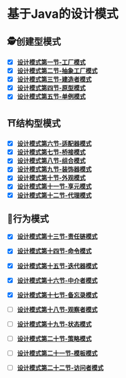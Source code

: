 # 基于Java的设计模式

## 🕵️创建型模式

- [x] **[设计模式第一节-工厂模式](https://github.com/xiaoxunyao/design-patterns/blob/master/a1-factory-pattern/md/1.%20%E8%AE%BE%E8%AE%A1%E6%A8%A1%E5%BC%8F%E7%AC%AC%E4%B8%80%E8%8A%82-%E5%B7%A5%E5%8E%82%E8%AE%BE%E8%AE%A1%E6%A8%A1%E5%BC%8F.md)**
- [x] **[设计模式第二节-抽象工厂模式](https://github.com/xiaoxunyao/design-patterns/blob/master/a2-abstract-factory/md/2.%20%20%E8%AE%BE%E8%AE%A1%E6%A8%A1%E5%BC%8F%E7%AC%AC%E4%BA%8C%E8%8A%82-%E6%8A%BD%E8%B1%A1%E5%B7%A5%E5%8E%82%E6%A8%A1%E5%BC%8F.md)**
- [x] **[设计模式第三节-建造者模式](https://github.com/xiaoxunyao/design-patterns/blob/master/a3-builder-mode/md/3.%20%E8%AE%BE%E8%AE%A1%E6%A8%A1%E5%BC%8F%E7%AC%AC%E4%B8%89%E8%8A%82-%E5%BB%BA%E9%80%A0%E8%80%85%E6%A8%A1%E5%BC%8F.md)**
- [x] **[设计模式第四节-原型模式](https://github.com/xiaoxunyao/design-patterns/blob/master/a4-prototype-pattern/md/4.%20%E8%AE%BE%E8%AE%A1%E6%A8%A1%E5%BC%8F%E7%AC%AC%E5%9B%9B%E8%8A%82-%E5%8E%9F%E5%9E%8B%E6%A8%A1%E5%BC%8F.md)**
- [x] **[设计模式第五节-单例模式](https://github.com/xiaoxunyao/design-patterns/blob/master/a5-singleton-pattern/md/5.%20%E8%AE%BE%E8%AE%A1%E6%A8%A1%E5%BC%8F%E7%AC%AC%E4%BA%94%E8%8A%82-%E5%8D%95%E4%BE%8B%E6%A8%A1%E5%BC%8F.md)**

## ⛩️结构型模式

- [x] **[设计模式第六节-适配器模式](https://github.com/xiaoxunyao/design-patterns/blob/master/a6-adapter-pattern/md/6.%20%E8%AE%BE%E8%AE%A1%E6%A8%A1%E5%BC%8F%E7%AC%AC%E5%85%AD%E8%8A%82-%E9%80%82%E9%85%8D%E5%99%A8%E6%A8%A1%E5%BC%8F.md)**
- [x] **[设计模式第七节-桥接模式](https://github.com/xiaoxunyao/design-patterns/blob/master/a7-bridge-model/md/7.%20%E8%AE%BE%E8%AE%A1%E6%A8%A1%E5%BC%8F%E7%AC%AC%E4%B8%83%E8%8A%82-%E6%A1%A5%E6%8E%A5%E6%A8%A1%E5%BC%8F.md)**
- [x] **[设计模式第八节-组合模式](https://github.com/xiaoxunyao/design-patterns/blob/master/a8-portfolio-model/md/8.%20%E8%AE%BE%E8%AE%A1%E6%A8%A1%E5%BC%8F%E7%AC%AC%E5%85%AB%E8%8A%82-%E7%BB%84%E5%90%88%E6%A8%A1%E5%BC%8F.md)**
- [x] **[设计模式第九节-装饰器模式](https://xiaoxunyao.xyz/archives/design-patterns-nine)**
- [x] **[设计模式第十节-外观模式](https://github.com/xiaoxunyao/design-patterns/blob/master/a10-facade-pattern/md/10.%20%E8%AE%BE%E8%AE%A1%E6%A8%A1%E5%BC%8F%E7%AC%AC%E5%8D%81%E8%8A%82-%E5%A4%96%E8%A7%82%E6%A8%A1%E5%BC%8F.md)**
- [x] **[设计模式第十一节-享元模式](https://github.com/xiaoxunyao/design-patterns/blob/master/a11-flyweight-pattern/md/11.%20%E8%AE%BE%E8%AE%A1%E6%A8%A1%E5%BC%8F%E7%AC%AC%E5%8D%81%E4%B8%80%E8%8A%82-%E4%BA%AB%E5%85%83%E6%A8%A1%E5%BC%8F.md)**
- [x] **[设计模式第十二节-代理模式](https://github.com/xiaoxunyao/design-patterns/blob/master/a12-proxy-pattern/md/12.%20%E8%AE%BE%E8%AE%A1%E6%A8%A1%E5%BC%8F%E7%AC%AC%E5%8D%81%E4%BA%8C%E8%8A%82-%E4%BB%A3%E7%90%86%E6%A8%A1%E5%BC%8F.md)**

## 🍴行为模式

- [x] **[设计模式第十三节-责任链模式](https://github.com/xiaoxunyao/design-patterns/blob/master/a13-chain-responsibility-model/md/13.%20%E8%AE%BE%E8%AE%A1%E6%A8%A1%E5%BC%8F%E7%AC%AC%E5%8D%81%E4%B8%89%E8%8A%82-%E8%B4%A3%E4%BB%BB%E9%93%BE%E6%A8%A1%E5%BC%8F.md)**
- [x] **[设计模式第十四节-命令模式](https://github.com/xiaoxunyao/design-patterns/blob/master/a14-command-mode/code/14.%20%E8%AE%BE%E8%AE%A1%E6%A8%A1%E5%BC%8F%E7%AC%AC%E5%8D%81%E5%9B%9B%E8%8A%82-%E5%91%BD%E4%BB%A4%E6%A8%A1%E5%BC%8F.md)**
- [x] **[设计模式第十五节-迭代器模式](https://github.com/xiaoxunyao/design-patterns/blob/master/a15-Iterator-pattern/md/15.%20%E8%AE%BE%E8%AE%A1%E6%A8%A1%E5%BC%8F%E7%AC%AC%E5%8D%81%E4%BA%94%E8%8A%82-%E8%BF%AD%E4%BB%A3%E5%99%A8%E6%A8%A1%E5%BC%8F.md)**
- [x] **[设计模式第十六节-中介者模式](https://github.com/xiaoxunyao/design-patterns/blob/master/a16-intermediary-model/md/16.%20%E8%AE%BE%E8%AE%A1%E6%A8%A1%E5%BC%8F%E7%AC%AC%E5%8D%81%E5%85%AD%E8%8A%82-%E4%B8%AD%E4%BB%8B%E8%80%85%E6%A8%A1%E5%BC%8F.md)**
- [x] **[设计模式第十七节-备忘录模式](https://github.com/xiaoxunyao/design-patterns/blob/master/a17-memo-model/md/17.%20%E8%AE%BE%E8%AE%A1%E6%A8%A1%E5%BC%8F%E7%AC%AC%E5%8D%81%E4%B8%83%E8%8A%82-%E5%A4%87%E5%BF%98%E5%BD%95%E6%A8%A1%E5%BC%8F.md)**
- [ ] **[设计模式第十八节-观察者模式]()**
- [ ] **[设计模式第十九节-状态模式]()**
- [ ] **[设计模式第二十节-策略模式]()**
- [ ] **[设计模式第二十一节-模板模式]()**
- [ ] **[设计模式第二十二节-访问者模式]()**


